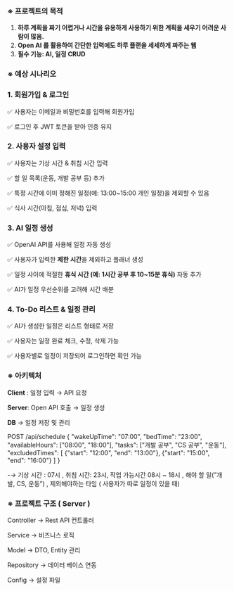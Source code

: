 ### ※ 프로젝트의 목적

1. **하루 계획을 짜기 어렵거나 시간을 유용하게 사용하기 위한 계획을 세우기 어려운 사람이 많음.**
2. **Open AI 를 활용하여 간단한 입력에도 하루 플랜을 세세하게 짜주는 웹**
3. **필수 기능: AI, 일정 CRUD** 

### ※ 예상 시나리오

### **1. 회원가입 & 로그인**

✅ 사용자는 이메일과 비밀번호를 입력해 회원가입

✅ 로그인 후 JWT 토큰을 받아 인증 유지

### **2. 사용자 설정 입력**

✅ 사용자는 기상 시간 & 취침 시간 입력

✅ 할 일 목록(운동, 개발 공부 등) 추가

✅ 특정 시간에 이미 정해진 일정(예: 13:00~15:00 개인 일정)을 제외할 수 있음

✅ 식사 시간(아침, 점심, 저녁) 입력

### **3. AI 일정 생성**

✅ OpenAI API를 사용해 일정 자동 생성

✅ 사용자가 입력한 **제한 시간**을 제외하고 플래너 생성

✅ 일정 사이에 적절한 **휴식 시간 (예: 1시간 공부 후 10~15분 휴식)** 자동 추가

✅ AI가 일정 우선순위를 고려해 시간 배분

### **4. To-Do 리스트 & 일정 관리**

✅ AI가 생성한 일정은 리스트 형태로 저장

✅ 사용자는 일정 완료 체크, 수정, 삭제 가능

✅ 사용자별로 일정이 저장되어 로그인하면 확인 가능

### ※ 아키텍처

**Client** : 일정 입력 → API 요청 

**Server**: Open API 호출 → 일정 생성

**DB** → 일정 저장 및 관리

POST /api/schedule
{
"wakeUpTime": "07:00",
"bedTime": "23:00",
"availableHours": ["08:00", "18:00"],
"tasks": ["개발 공부", "CS 공부", "운동"],
"excludedTimes": [
{"start": "12:00", "end": "13:00"},
{"start": "15:00", "end": "16:00"}
]
}

-→ 기상 시간 : 07시 , 취침 시간: 23시, 작업 가능시간 08시 ~ 18시 , 해야 할 일(”개발, CS, 운동”) , 제외해야하는 타임 ( 사용자가 따로 일정이 있을 때)

### ※ 프로젝트 구조 ( Server )

Controller → Rest API 컨트롤러

Service → 비즈니스 로직

Model → DTO, Entity 관리

Repository → 데이터 베이스 연동

Config → 설정 파일
